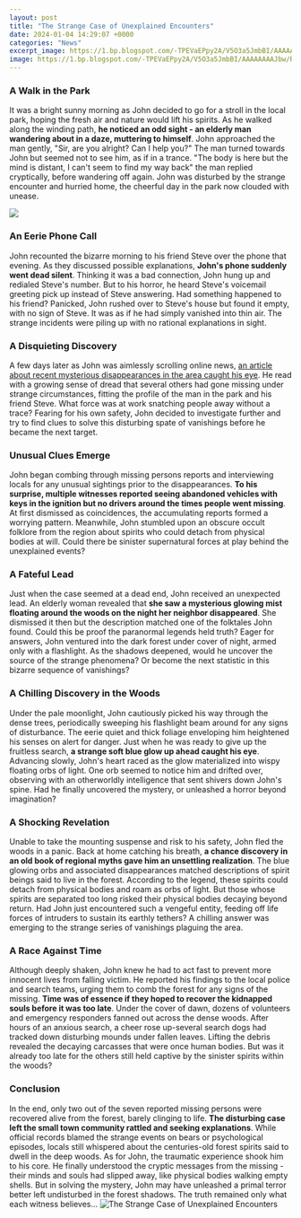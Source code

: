 ```yaml
---
layout: post
title: "The Strange Case of Unexplained Encounters"
date: 2024-01-04 14:29:07 +0000
categories: "News"
excerpt_image: https://1.bp.blogspot.com/-TPEVaEPpy2A/V5O3a5JmbBI/AAAAAAAAJbw/Ry5_oOJOg1scO57reEWla0dHAj8DNUGQQCLcB/s1600/maxresdefault.jpg
image: https://1.bp.blogspot.com/-TPEVaEPpy2A/V5O3a5JmbBI/AAAAAAAAJbw/Ry5_oOJOg1scO57reEWla0dHAj8DNUGQQCLcB/s1600/maxresdefault.jpg
---
```


### A Walk in the Park 
It was a bright sunny morning as John decided to go for a stroll in the local park, hoping the fresh air and nature would lift his spirits. As he walked along the winding path, **he noticed an odd sight - an elderly man wandering about in a daze, muttering to himself**. John approached the man gently, "Sir, are you alright? Can I help you?" The man turned towards John but seemed not to see him, as if in a trance. "The body is here but the mind is distant, I can't seem to find my way back" the man replied cryptically, before wandering off again. John was disturbed by the strange encounter and hurried home, the cheerful day in the park now clouded with unease.

![](https://static1.thethingsimages.com/wordpress/wp-content/uploads/2019/07/Untitled-design-h-12.png)
### An Eerie Phone Call
John recounted the bizarre morning to his friend Steve over the phone that evening. As they discussed possible explanations, **John's phone suddenly went dead silent**. Thinking it was a bad connection, John hung up and redialed Steve's number. But to his horror, he heard Steve's voicemail greeting pick up instead of Steve answering. Had something happened to his friend? Panicked, John rushed over to Steve's house but found it empty, with no sign of Steve. It was as if he had simply vanished into thin air. The strange incidents were piling up with no rational explanations in sight.  
### A Disquieting Discovery
A few days later as John was aimlessly scrolling online news, [an article about recent mysterious disappearances in the area caught his eye](https://store.fi.io.vn/womens-cute-doberman-dog-face-pup-pet-puppy-lover-best-dad-mom-ever-v-neck-t-shirt/women&). He read with a growing sense of dread that several others had gone missing under strange circumstances, fitting the profile of the man in the park and his friend Steve. What force was at work snatching people away without a trace? Fearing for his own safety, John decided to investigate further and try to find clues to solve this disturbing spate of vanishings before he became the next target.
### Unusual Clues Emerge
John began combing through missing persons reports and interviewing locals for any unusual sightings prior to the disappearances. **To his surprise, multiple witnesses reported seeing abandoned vehicles with keys in the ignition but no drivers around the times people went missing**. At first dismissed as coincidences, the accumulating reports formed a worrying pattern. Meanwhile, John stumbled upon an obscure occult folklore from the region about spirits who could detach from physical bodies at will. Could there be sinister supernatural forces at play behind the unexplained events? 
### A Fateful Lead
Just when the case seemed at a dead end, John received an unexpected lead. An elderly woman revealed that **she saw a mysterious glowing mist floating around the woods on the night her neighbor disappeared**. She dismissed it then but the description matched one of the folktales John found. Could this be proof the paranormal legends held truth? Eager for answers, John ventured into the dark forest under cover of night, armed only with a flashlight. As the shadows deepened, would he uncover the source of the strange phenomena? Or become the next statistic in this bizarre sequence of vanishings?
### A Chilling Discovery in the Woods  
Under the pale moonlight, John cautiously picked his way through the dense trees, periodically sweeping his flashlight beam around for any signs of disturbance. The eerie quiet and thick foliage enveloping him heightened his senses on alert for danger. Just when he was ready to give up the fruitless search, **a strange soft blue glow up ahead caught his eye**. Advancing slowly, John's heart raced as the glow materialized into wispy floating orbs of light. One orb seemed to notice him and drifted over, observing with an otherworldly intelligence that sent shivers down John's spine. Had he finally uncovered the mystery, or unleashed a horror beyond imagination? 
### A Shocking Revelation
Unable to take the mounting suspense and risk to his safety, John fled the woods in a panic. Back at home catching his breath, **a chance discovery in an old book of regional myths gave him an unsettling realization**. The blue glowing orbs and associated disappearances matched descriptions of spirit beings said to live in the forest. According to the legend, these spirits could detach from physical bodies and roam as orbs of light. But those whose spirits are separated too long risked their physical bodies decaying beyond return. Had John just encountered such a vengeful entity, feeding off life forces of intruders to sustain its earthly tethers? A chilling answer was emerging to the strange series of vanishings plaguing the area.
### A Race Against Time  
Although deeply shaken, John knew he had to act fast to prevent more innocent lives from falling victim. He reported his findings to the local police and search teams, urging them to comb the forest for any signs of the missing. **Time was of essence if they hoped to recover the kidnapped souls before it was too late**. Under the cover of dawn, dozens of volunteers and emergency responders fanned out across the dense woods. After hours of an anxious search, a cheer rose up-several search dogs had tracked down disturbing mounds under fallen leaves. Lifting the debris revealed the decaying carcasses that were once human bodies. But was it already too late for the others still held captive by the sinister spirits within the woods? 
### Conclusion
In the end, only two out of the seven reported missing persons were recovered alive from the forest, barely clinging to life. **The disturbing case left the small town community rattled and seeking explanations**. While official records blamed the strange events on bears or psychological episodes, locals still whispered about the centuries-old forest spirits said to dwell in the deep woods. As for John, the traumatic experience shook him to his core. He finally understood the cryptic messages from the missing - their minds and souls had slipped away, like physical bodies walking empty shells. But in solving the mystery, John may have unleashed a primal terror better left undisturbed in the forest shadows. The truth remained only what each witness believes...
![The Strange Case of Unexplained Encounters](https://1.bp.blogspot.com/-TPEVaEPpy2A/V5O3a5JmbBI/AAAAAAAAJbw/Ry5_oOJOg1scO57reEWla0dHAj8DNUGQQCLcB/s1600/maxresdefault.jpg)